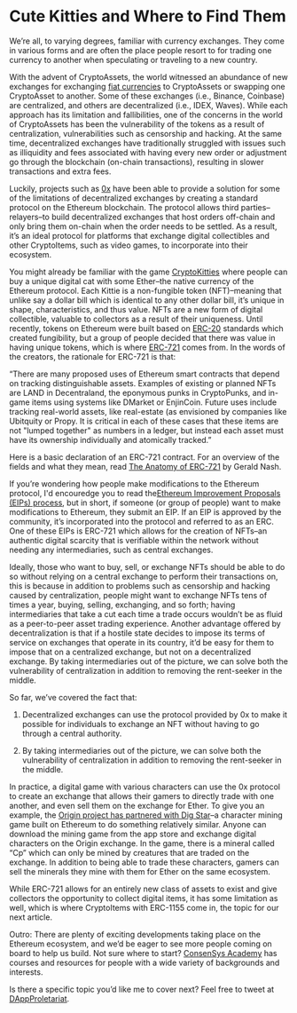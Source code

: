 # Cute Kitties and Where to Find Them

We’re all, to varying degrees, familiar with currency exchanges. They come in various forms and are often the place people resort to for trading one currency to another when speculating or traveling to a new country.

With the advent of CryptoAssets, the world witnessed an abundance of new exchanges for exchanging [fiat currencies](https://en.wikipedia.org/wiki/Fiat_money) to CryptoAssets or swapping one CryptoAsset to another. Some of these exchanges (i.e., Binance, Coinbase) are centralized, and others are decentralized (i.e., IDEX, Waves). While each approach has its limitation and fallibilities, one of the concerns in the world of CryptoAssets has been the vulnerability of the tokens as a result of centralization, vulnerabilities such as censorship and hacking. At the same time, decentralized exchanges have traditionally struggled with issues such as illiquidity and fees associated with having every new order or adjustment go through the blockchain (on-chain transactions), resulting in slower transactions and extra fees.

Luckily, projects such as [0x](https://0x.org/) have been able to provide a solution for some of the limitations of decentralized exchanges by creating a standard protocol on the Ethereum blockchain. The protocol allows third parties–relayers–to build decentralized exchanges that host orders off-chain and only bring them on-chain when the order needs to be settled. As a result, it’s an ideal protocol for platforms that exchange digital collectibles and other CryptoItems, such as video games, to incorporate into their ecosystem.

You might already be familiar with the game [CryptoKitties](https://www.cryptokitties.co/) where people can buy a unique digital cat with some Ether–the native currency of the Ethereum protocol. Each Kittie is a non-fungible token (NFT)–meaning that unlike say a dollar bill which is identical to any other dollar bill, it’s unique in shape, characteristics, and thus value. NFTs are a new form of digital collectible, valuable to collectors as a result of their uniqueness. Until recently, tokens on Ethereum were built based on [ERC-20](https://github.com/ethereum/eips/issues/20) standards which created fungibility, but a group of people decided that there was value in having unique tokens, which is where [ERC-721](https://github.com/ethereum/EIPs/blob/master/EIPS/eip-721.md) comes from. In the words of the creators, the rationale for ERC-721 is that:

“There are many proposed uses of Ethereum smart contracts that depend on tracking distinguishable assets. Examples of existing or planned NFTs are LAND in Decentraland, the eponymous punks in CryptoPunks, and in-game items using systems like DMarket or EnjinCoin. Future uses include tracking real-world assets, like real-estate (as envisioned by companies like Ubitquity or Propy. It is critical in each of these cases that these items are not "lumped together" as numbers in a ledger, but instead each asset must have its ownership individually and atomically tracked.” 

Here is a basic declaration of an ERC-721 contract. For an overview of the fields and what they mean, read [The Anatomy of ERC-721](https://medium.com/crypto-currently/the-anatomy-of-erc721-e9db77abfc24) by Gerald Nash.   

<script src="https://gist.github.com/aunyks/2d148a77150247f6f9745286ff46fc53.js"> </script>

If you’re wondering how people make modifications to the Ethereum protocol, I'd encouredge you to read the[Ethereum Improvement Proposals (EIPs) process](https://eips.ethereum.org/), but in short, if someone (or group of people) want to make modifications to Ethereum, they submit an EIP. If an EIP is approved by the community, it’s incorporated into the protocol and referred to as an ERC. One of these EIPs is ERC-721 which allows for the creation of NFTs–an authentic digital scarcity that is verifiable within the network without needing any intermediaries, such as central exchanges.

Ideally, those who want to buy, sell, or exchange NFTs should be able to do so without relying on a central exchange to perform their transactions on, this is because in addition to problems such as censorship and hacking caused by centralization, people might want to exchange NFTs tens of times a year, buying, selling, exchanging, and so forth; having intermediaries that take a cut each time a trade occurs wouldn’t be as fluid as a peer-to-peer asset trading experience. Another advantage offered by decentralization is that if a hostile state decides to impose its terms of service on exchanges that operate in its country, it’d be easy for them to impose that on a centralized exchange, but not on a decentralized exchange. By taking intermediaries out of the picture, we can solve both the vulnerability of centralization in addition to removing the rent-seeker in the middle.

So far, we’ve covered the fact that:

1. Decentralized exchanges can use the protocol provided by 0x to make it possible for individuals to exchange an NFT without having to go through a central authority.

2. By taking intermediaries out of the picture, we can solve both the vulnerability of centralization in addition to removing the rent-seeker in the middle.

In practice, a digital game with various characters can use the 0x protocol to create an exchange that allows their gamers to directly trade with one another, and even sell them on the exchange for Ether. To give you an example, the [Origin project has partnered with Dig Star](https://medium.com/originprotocol/origin-metaps-to-build-a-decentralized-marketplace-for-non-fungible-tokens-nfts-387e5d29c437)–a character mining game built on Ethereum to do something relatively similar. Anyone can download the mining game from the app store and exchange digital characters on the Origin exchange. In the game, there is a mineral called “Cp” which can only be mined by creatures that are traded on the exchange. In addition to being able to trade these characters, gamers can sell the minerals they mine with them for Ether on the same ecosystem.

While ERC-721 allows for an entirely new class of assets to exist and give collectors the opportunity to collect digital items, it has some limitation as well, which is where CryptoItems with ERC-1155 come in, the topic for our next article.

Outro: There are plenty of exciting developments taking place on the Ethereum ecosystem, and we’d be eager to see more people coming on board to help us build. Not sure where to start? [ConsenSys Academy](https://consensys.net/academy/) has courses and resources for people with a wide variety of backgrounds and interests. 

Is there a specific topic you’d like me to cover next? Feel free to tweet at [DAppProletariat](https://twitter.com/DAppProletariat).

